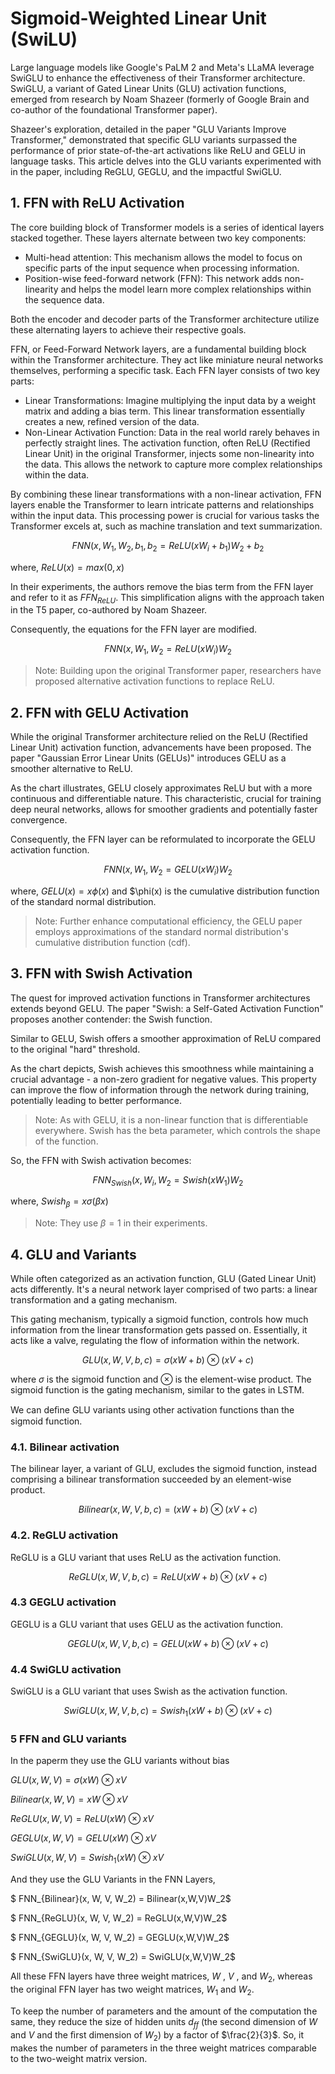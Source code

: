 # Sigmoid-Weighted Linear Unit (SwiLU) 

Large language models like Google's PaLM 2 and Meta's LLaMA leverage SwiGLU to enhance the effectiveness of their Transformer architecture. SwiGLU, a variant of Gated Linear Units (GLU) activation functions, emerged from research by Noam Shazeer (formerly of Google Brain and co-author of the foundational Transformer paper).

Shazeer's exploration, detailed in the paper "GLU Variants Improve Transformer," demonstrated that specific GLU variants surpassed the performance of prior state-of-the-art activations like ReLU and GELU in language tasks. This article delves into the GLU variants experimented with in the paper, including ReGLU, GEGLU, and the impactful SwiGLU.

## 1. FFN with ReLU Activation

The core building block of Transformer models is a series of identical layers stacked together. These layers alternate between two key components:

- Multi-head attention: This mechanism allows the model to focus on specific parts of the input sequence when processing information.
- Position-wise feed-forward network (FFN): This network adds non-linearity and helps the model learn more complex relationships within the sequence data.

Both the encoder and decoder parts of the Transformer architecture utilize these alternating layers to achieve their respective goals.

FFN, or Feed-Forward Network layers, are a fundamental building block within the Transformer architecture. They act like miniature neural networks themselves, performing a specific task. Each FFN layer consists of two key parts:

- Linear Transformations: Imagine multiplying the input data by a weight matrix and adding a bias term. This linear transformation essentially creates a new, refined version of the data.
- Non-Linear Activation Function: Data in the real world rarely behaves in perfectly straight lines. The activation function, often ReLU (Rectified Linear Unit) in the original Transformer, injects some non-linearity into the data. This allows the network to capture more complex relationships within the data.

By combining these linear transformations with a non-linear activation, FFN layers enable the Transformer to learn intricate patterns and relationships within the input data. This processing power is crucial for various tasks the Transformer excels at, such as machine translation and text summarization.

$$FNN(x, W_1, W_2, b_1, b_2 = ReLU(xW_i + b_1)W_2+b_2$$

where, $ReLU(x) = max(0,x)$

In their experiments, the authors remove the bias term from the FFN layer and refer to it as $FFN_{ReLU}$. This simplification aligns with the approach taken in the T5 paper, co-authored by Noam Shazeer. 

Consequently, the equations for the FFN layer are modified.

$$FNN(x, W_1, W_2 = ReLU(xW_i)W_2$$

> Note: Building upon the original Transformer paper, researchers have proposed alternative activation functions to replace ReLU.

## 2. FFN with GELU Activation

While the original Transformer architecture relied on the ReLU (Rectified Linear Unit) activation function, advancements have been proposed. The paper "Gaussian Error Linear Units (GELUs)" introduces GELU as a smoother alternative to ReLU. 

As the chart illustrates, GELU closely approximates ReLU but with a more continuous and differentiable nature. This characteristic, crucial for training deep neural networks, allows for smoother gradients and potentially faster convergence. 

Consequently, the FFN layer can be reformulated to incorporate the GELU activation function.

$$FNN(x, W_1, W_2 = GELU(xW_i)W_2$$

where, $GELU(x) = x\phi(x)$ and $\phi(x) is the cumulative distribution function of the standard normal distribution.

> Note: Further enhance computational efficiency, the GELU paper employs approximations of the standard normal distribution's cumulative distribution function (cdf).

## 3. FFN with Swish Activation

The quest for improved activation functions in Transformer architectures extends beyond GELU. The paper "Swish: a Self-Gated Activation Function" proposes another contender: the Swish function. 

Similar to GELU, Swish offers a smoother approximation of ReLU compared to the original "hard" threshold. 

As the chart depicts, Swish achieves this smoothness while maintaining a crucial advantage - a non-zero gradient for negative values. This property can improve the flow of information through the network during training, potentially leading to better performance.

> Note: As with GELU, it is a non-linear function that is differentiable everywhere. Swish has the beta parameter, which controls the shape of the function.

So, the FFN with Swish activation becomes:

$$FNN_{Swish}(x, W_i, W_2 = Swish(xW_1)W_2$$

where, $Swish_{\beta} = x{\sigma}(\beta{x})$

> Note: They use $\beta = 1$ in their experiments.

## 4. GLU and Variants


While often categorized as an activation function, GLU (Gated Linear Unit) acts differently. It's a neural network layer comprised of two parts: a linear transformation and a gating mechanism. 

This gating mechanism, typically a sigmoid function, controls how much information from the linear transformation gets passed on. Essentially, it acts like a valve, regulating the flow of information within the network.

$$GLU(x,W,V,b,c) = \sigma(xW+b)\otimes(xV+c)$$

where $\sigma$ is the sigmoid function and $\otimes$ is the element-wise product. The sigmoid function is the gating mechanism, similar to the gates in LSTM.

We can deﬁne GLU variants using other activation functions than the sigmoid function.

### 4.1. Bilinear activation
The bilinear layer, a variant of GLU, excludes the sigmoid function, instead comprising a bilinear transformation succeeded by an element-wise product.

$$Bilinear(x,W,V,b,c) = (xW+b)\otimes(xV+c)$$


### 4.2. ReGLU activation

ReGLU is a GLU variant that uses ReLU as the activation function.

$$ReGLU(x,W,V,b,c) = ReLU(xW+b)\otimes(xV+c)$$

### 4.3 GEGLU activation

GEGLU is a GLU variant that uses GELU as the activation function.

$$GEGLU(x,W,V,b,c) = GELU(xW+b)\otimes(xV+c)$$

### 4.4 SwiGLU activation

SwiGLU is a GLU variant that uses Swish as the activation function.

$$SwiGLU(x,W,V,b,c) = Swish_1(xW+b)\otimes(xV+c)$$

### 5 FFN and GLU variants

In the paperm they use the GLU variants without bias

$GLU(x,W,V) = \sigma(xW)\otimes xV$

$Bilinear(x,W,V) = xW\otimes xV$

$ReGLU(x,W,V) = ReLU(xW)\otimes xV$

$GEGLU(x,W,V) = GELU(xW) \otimes xV$

$SwiGLU(x,W,V) = Swish_1(xW) \otimes xV$

And they use the GLU Variants in the FNN Layers,

$ FNN_{Bilinear}(x, W, V, W_2) = Bilinear(x,W,V)W_2$

$ FNN_{ReGLU}(x, W, V, W_2) = ReGLU(x,W,V)W_2$

$ FNN_{GEGLU}(x, W, V, W_2) = GEGLU(x,W,V)W_2$

$ FNN_{SwiGLU}(x, W, V, W_2) = SwiGLU(x,W,V)W_2$

All these FFN layers have three weight matrices, $W$ , $V$ , and $W_2$, whereas the original FFN layer has two weight matrices, $W_1$ and $W_2$. 

To keep the number of parameters and the amount of the computation the same, they reduce the size of hidden units $d_{ff}$ (the second dimension of $W$ and $V$ and the ﬁrst dimension of $W_2$) by a factor of $\frac{2}{3}$. So, it makes the number of parameters in the three weight matrices comparable to the two-weight matrix version.















